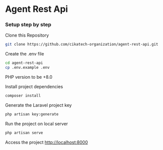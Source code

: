 # Agent Rest Api

### Setup step by step
Clone this Repository
```sh
git clone https://github.com/cikatech-organization/agent-rest-api.git
```

Create the .env file
```sh
cd agent-rest-api
cp .env.example .env
```

PHP version to be +8.0

Install project dependencies
```sh
composer install
```


Generate the Laravel project key
```sh
php artisan key:generate
```

Run the project on local server
```sh
php artisan serve
```


Access the project
[http://localhost:8000](http://localhost:8000)
